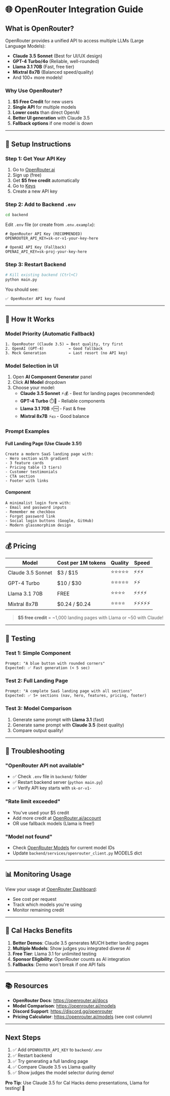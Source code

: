 # 🌐 OpenRouter Integration Guide

## What is OpenRouter?

OpenRouter provides a unified API to access multiple LLMs (Large Language Models):
- **Claude 3.5 Sonnet** (Best for UI/UX design)
- **GPT-4 Turbo/4o** (Reliable, well-rounded)
- **Llama 3.1 70B** (Fast, free tier)
- **Mixtral 8x7B** (Balanced speed/quality)
- And 100+ more models!

### Why Use OpenRouter?

1. **$5 Free Credit** for new users
2. **Single API** for multiple models
3. **Lower costs** than direct OpenAI
4. **Better UI generation** with Claude 3.5
5. **Fallback options** if one model is down

---

## 🚀 Setup Instructions

### Step 1: Get Your API Key

1. Go to [OpenRouter.ai](https://openrouter.ai/)
2. Sign up (free)
3. Get **$5 free credit** automatically
4. Go to [Keys](https://openrouter.ai/keys)
5. Create a new API key

### Step 2: Add to Backend `.env`

```bash
cd backend
```

Edit `.env` file (or create from `.env.example`):

```env
# OpenRouter API Key (RECOMMENDED)
OPENROUTER_API_KEY=sk-or-v1-your-key-here

# OpenAI API Key (Fallback)
OPENAI_API_KEY=sk-proj-your-key-here
```

### Step 3: Restart Backend

```bash
# Kill existing backend (Ctrl+C)
python main.py
```

You should see:
```
✅ OpenRouter API key found
```

---

## 🎯 How It Works

### Model Priority (Automatic Fallback)

```
1. OpenRouter (Claude 3.5) ← Best quality, try first
2. OpenAI (GPT-4)           ← Good fallback
3. Mock Generation          ← Last resort (no API key)
```

### Model Selection in UI

1. Open **AI Component Generator** panel
2. Click **AI Model** dropdown
3. Choose your model:
   - **Claude 3.5 Sonnet** ⚡💰 - Best for landing pages (recommended)
   - **GPT-4 Turbo** ⏱️💎 - Reliable components
   - **Llama 3.1 70B** ⚡🆓 - Fast & free
   - **Mixtral 8x7B** ⚡💵 - Good balance

### Prompt Examples

#### Full Landing Page (Use Claude 3.5!)
```
Create a modern SaaS landing page with:
- Hero section with gradient
- 3 feature cards
- Pricing table (3 tiers)
- Customer testimonials
- CTA section
- Footer with links
```

#### Component
```
A minimalist login form with:
- Email and password inputs
- Remember me checkbox
- Forgot password link
- Social login buttons (Google, GitHub)
- Modern glassmorphism design
```

---

## 💰 Pricing

| Model | Cost per 1M tokens | Quality | Speed |
|-------|-------------------|---------|-------|
| Claude 3.5 Sonnet | $3 / $15 | ⭐⭐⭐⭐⭐ | ⚡⚡⚡ |
| GPT-4 Turbo | $10 / $30 | ⭐⭐⭐⭐⭐ | ⚡⚡ |
| Llama 3.1 70B | FREE | ⭐⭐⭐⭐ | ⚡⚡⚡⚡ |
| Mixtral 8x7B | $0.24 / $0.24 | ⭐⭐⭐⭐ | ⚡⚡⚡⚡⚡ |

> **$5 free credit** = ~1,000 landing pages with Llama or ~50 with Claude!

---

## 🧪 Testing

### Test 1: Simple Component
```
Prompt: "A blue button with rounded corners"
Expected: ✅ Fast generation (< 5 sec)
```

### Test 2: Full Landing Page
```
Prompt: "A complete SaaS landing page with all sections"
Expected: ✅ 5+ sections (nav, hero, features, pricing, footer)
```

### Test 3: Model Comparison
1. Generate same prompt with **Llama 3.1** (fast)
2. Generate same prompt with **Claude 3.5** (best quality)
3. Compare output quality!

---

## 🐛 Troubleshooting

### "OpenRouter API not available"
- ✅ Check `.env` file in `backend/` folder
- ✅ Restart backend server (`python main.py`)
- ✅ Verify API key starts with `sk-or-v1-`

### "Rate limit exceeded"
- You've used your $5 credit
- Add more credit at [OpenRouter.ai/account](https://openrouter.ai/account)
- OR use fallback models (Llama is free!)

### "Model not found"
- Check [OpenRouter Models](https://openrouter.ai/models) for current model IDs
- Update `backend/services/openrouter_client.py` MODELS dict

---

## 📊 Monitoring Usage

View your usage at [OpenRouter Dashboard](https://openrouter.ai/activity):
- See cost per request
- Track which models you're using
- Monitor remaining credit

---

## 🎉 Cal Hacks Benefits

1. **Better Demos**: Claude 3.5 generates MUCH better landing pages
2. **Multiple Models**: Show judges you integrated diverse AI
3. **Free Tier**: Llama 3.1 for unlimited testing
4. **Sponsor Eligibility**: OpenRouter counts as AI integration
5. **Fallbacks**: Demo won't break if one API fails

---

## 📚 Resources

- **OpenRouter Docs**: https://openrouter.ai/docs
- **Model Comparison**: https://openrouter.ai/models
- **Discord Support**: https://discord.gg/openrouter
- **Pricing Calculator**: https://openrouter.ai/models (see cost column)

---

## Next Steps

1. ✅ Add `OPENROUTER_API_KEY` to `backend/.env`
2. ✅ Restart backend
3. ✅ Try generating a full landing page
4. ✅ Compare Claude 3.5 vs Llama quality
5. ✅ Show judges the model selector during demo!

**Pro Tip**: Use Claude 3.5 for Cal Hacks demo presentations, Llama for testing! 🚀

